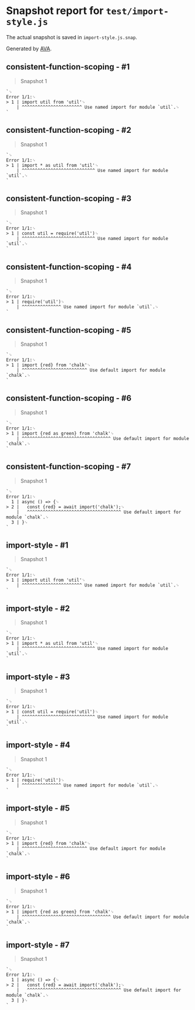 # Snapshot report for `test/import-style.js`

The actual snapshot is saved in `import-style.js.snap`.

Generated by [AVA](https://avajs.dev).

## consistent-function-scoping - #1

> Snapshot 1

    `␊
    Error 1/1:␊
    > 1 | import util from 'util'␊
        | ^^^^^^^^^^^^^^^^^^^^^^^ Use named import for module `util`.␊
    `

## consistent-function-scoping - #2

> Snapshot 1

    `␊
    Error 1/1:␊
    > 1 | import * as util from 'util'␊
        | ^^^^^^^^^^^^^^^^^^^^^^^^^^^^ Use named import for module `util`.␊
    `

## consistent-function-scoping - #3

> Snapshot 1

    `␊
    Error 1/1:␊
    > 1 | const util = require('util')␊
        | ^^^^^^^^^^^^^^^^^^^^^^^^^^^^ Use named import for module `util`.␊
    `

## consistent-function-scoping - #4

> Snapshot 1

    `␊
    Error 1/1:␊
    > 1 | require('util')␊
        | ^^^^^^^^^^^^^^^ Use named import for module `util`.␊
    `

## consistent-function-scoping - #5

> Snapshot 1

    `␊
    Error 1/1:␊
    > 1 | import {red} from 'chalk'␊
        | ^^^^^^^^^^^^^^^^^^^^^^^^^ Use default import for module `chalk`.␊
    `

## consistent-function-scoping - #6

> Snapshot 1

    `␊
    Error 1/1:␊
    > 1 | import {red as green} from 'chalk'␊
        | ^^^^^^^^^^^^^^^^^^^^^^^^^^^^^^^^^^ Use default import for module `chalk`.␊
    `

## consistent-function-scoping - #7

> Snapshot 1

    `␊
    Error 1/1:␊
      1 | async () => {␊
    > 2 | 	const {red} = await import('chalk');␊
        | 	^^^^^^^^^^^^^^^^^^^^^^^^^^^^^^^^^^^^ Use default import for module `chalk`.␊
      3 | }␊
    `

## import-style - #1

> Snapshot 1

    `␊
    Error 1/1:␊
    > 1 | import util from 'util'␊
        | ^^^^^^^^^^^^^^^^^^^^^^^ Use named import for module `util`.␊
    `

## import-style - #2

> Snapshot 1

    `␊
    Error 1/1:␊
    > 1 | import * as util from 'util'␊
        | ^^^^^^^^^^^^^^^^^^^^^^^^^^^^ Use named import for module `util`.␊
    `

## import-style - #3

> Snapshot 1

    `␊
    Error 1/1:␊
    > 1 | const util = require('util')␊
        | ^^^^^^^^^^^^^^^^^^^^^^^^^^^^ Use named import for module `util`.␊
    `

## import-style - #4

> Snapshot 1

    `␊
    Error 1/1:␊
    > 1 | require('util')␊
        | ^^^^^^^^^^^^^^^ Use named import for module `util`.␊
    `

## import-style - #5

> Snapshot 1

    `␊
    Error 1/1:␊
    > 1 | import {red} from 'chalk'␊
        | ^^^^^^^^^^^^^^^^^^^^^^^^^ Use default import for module `chalk`.␊
    `

## import-style - #6

> Snapshot 1

    `␊
    Error 1/1:␊
    > 1 | import {red as green} from 'chalk'␊
        | ^^^^^^^^^^^^^^^^^^^^^^^^^^^^^^^^^^ Use default import for module `chalk`.␊
    `

## import-style - #7

> Snapshot 1

    `␊
    Error 1/1:␊
      1 | async () => {␊
    > 2 | 	const {red} = await import('chalk');␊
        | 	^^^^^^^^^^^^^^^^^^^^^^^^^^^^^^^^^^^^ Use default import for module `chalk`.␊
      3 | }␊
    `
